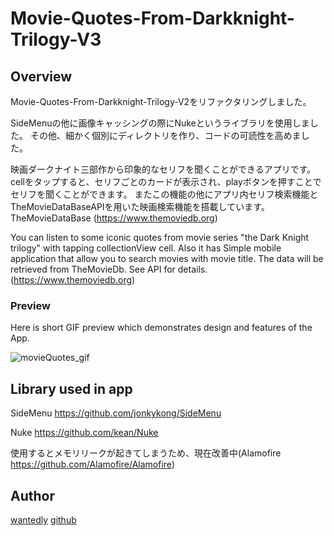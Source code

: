 # Movie-Quotes-From-Darkknight-Trilogy-V3



## Overview

Movie-Quotes-From-Darkknight-Trilogy-V2をリファクタリングしました。

SideMenuの他に画像キャッシングの際にNukeというライブラリを使用しました。
その他、細かく個別にディレクトリを作り、コードの可読性を高めました。

映画ダークナイト三部作から印象的なセリフを聞くことができるアプリです。
cellをタップすると、セリフごとのカードが表示され、playボタンを押すことでセリフを聞くことができます。
またこの機能の他にアプリ内セリフ検索機能とTheMovieDataBaseAPIを用いた映画検索機能を搭載しています。
TheMovieDataBase (https://www.themoviedb.org)

You can listen to some iconic quotes from movie series "the Dark Knight trilogy" with tapping collectionView cell. 
Also it has Simple mobile application that allow you to search movies with movie title. 
The data will be retrieved from TheMovieDb. See API for details.(https://www.themoviedb.org)

### Preview
Here is short GIF preview which demonstrates design and features of the App.

![movieQuotes_gif](https://user-images.githubusercontent.com/74696274/111886715-3699e880-8a13-11eb-97c6-30f6b8a7fd47.gif)

## Library used in app
SideMenu https://github.com/jonkykong/SideMenu

Nuke https://github.com/kean/Nuke

使用するとメモリリークが起きてしまうため、現在改善中(Alamofire https://github.com/Alamofire/Alamofire)


## Author
[wantedly](https://www.wantedly.com/id/yotaro_ito)
[github](https://github.com/yotaro1010)
